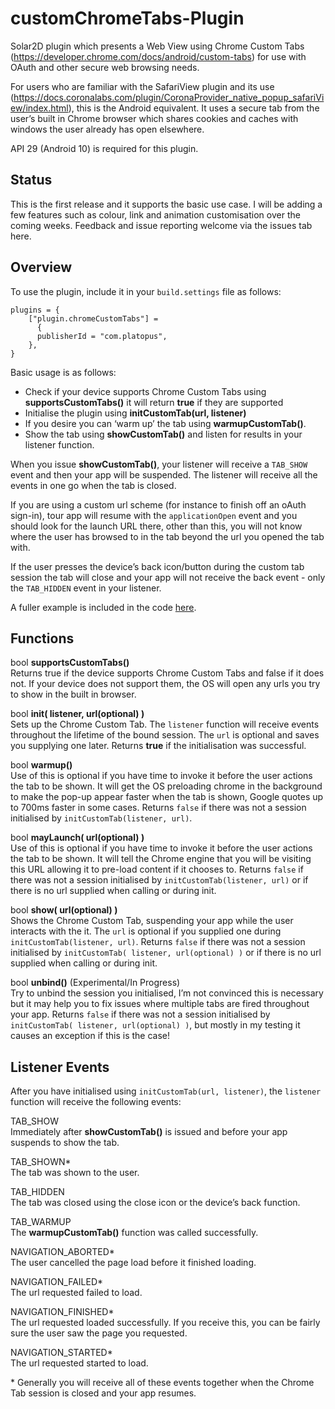 # customChromeTabs-Plugin

Solar2D plugin which presents a Web View using Chrome Custom Tabs (https://developer.chrome.com/docs/android/custom-tabs) for use with OAuth and other secure web browsing needs.

For users who are familiar with the SafariView plugin and its use (https://docs.coronalabs.com/plugin/CoronaProvider_native_popup_safariView/index.html), this is the Android equivalent. It uses a secure tab from the user’s built in Chrome browser which shares cookies and caches with windows the user already has open elsewhere.

API 29 (Android 10) is required for this plugin.

## Status

This is the first release and it supports the basic use case. I will be adding a few features such as colour, link and animation customisation over the coming weeks. Feedback and issue reporting welcome via the issues tab here.

## Overview

To use the plugin, include it in your `build.settings` file as follows:

```
plugins = {
	["plugin.chromeCustomTabs"] =
	  {
	  publisherId = "com.platopus",
	},
}
```

Basic usage is as follows:

- Check if your device supports Chrome Custom Tabs using **supportsCustomTabs()** it will return **true** if they are supported
- Initialise the plugin using **initCustomTab(url, listener)**
- If you desire you can ‘warm up’ the tab using **warmupCustomTab()**.
- Show the tab using **showCustomTab()** and listen for results in your listener function.

When you issue **showCustomTab()**, your listener will receive a `TAB_SHOW` event and then your app will be suspended. The listener will receive all the events in one go when the tab is closed.

If you are using a custom url scheme (for instance to finish off an oAuth sign-in), tour app will resume with the `applicationOpen` event and you should look for the launch URL there, other than this, you will not know where the user has browsed to in the tab beyond the url you opened the tab with.

If the user presses the device’s back icon/button during the custom tab session the tab will close and your app will not receive the back event - only the `TAB_HIDDEN` event in your listener.

A fuller example is included in the code [here](https://github.com/yousaf-shah/com.platopus.plugins.chromecustomtabs/blob/main/Corona/main.lua).

## Functions

bool **supportsCustomTabs()**\
Returns true if the device supports Chrome Custom Tabs and false if it does not. If your device does not support them, the OS will open any urls you try to show in the built in browser.

bool **init( listener, url(optional) )**\
Sets up the Chrome Custom Tab. The `listener` function will receive events throughout the lifetime of the bound session. The `url` is optional and saves you supplying one later. Returns **true** if the initialisation was successful.

bool **warmup()**\
Use of this is optional if you have time to invoke it before the user actions the tab to be shown. It will get the OS preloading chrome in the background to make the pop-up appear faster when the tab is shown, Google quotes up to 700ms faster in some cases. Returns `false` if there was not a session initialised by `initCustomTab(listener, url)`.

bool **mayLaunch( url(optional) )**\
Use of this is optional if you have time to invoke it before the user actions the tab to be shown. It will tell the Chrome engine that you will be visiting this URL allowing it to pre-load content if it chooses to. Returns `false` if there was not a session initialised by `initCustomTab(listener, url)` or if there is no url supplied when calling or during init.

bool **show( url(optional) )**\
Shows the Chrome Custom Tab, suspending your app while the user interacts with the it. The `url` is optional if you supplied one during `initCustomTab(listener, url)`. Returns `false` if there was not a session initialised by `initCustomTab( listener, url(optional) )` or if there is no url supplied when calling or during init.

bool **unbind()** (Experimental/In Progress)\
Try to unbind the session you initialised, I’m not convinced this is necessary but it may help you to fix issues where multiple tabs are fired throughout your app. Returns `false` if there was not a session initialised by `initCustomTab( listener, url(optional) )`, but mostly in my testing it causes an exception if this is the case!


## Listener Events

After you have initialised using `initCustomTab(url, listener)`, the `listener` function will receive the following events:

TAB_SHOW\
Immediately after **showCustomTab()** is issued and before your app suspends to show the tab.

TAB_SHOWN*\
The tab was shown to the user.

TAB_HIDDEN\
The tab was closed using the close icon or the device’s back function.

TAB_WARMUP\
The **warmupCustomTab()** function was called successfully.

NAVIGATION_ABORTED*\
The user cancelled the page load before it finished loading.

NAVIGATION_FAILED*\
The url requested failed to load.

NAVIGATION_FINISHED*\
The url requested loaded successfully. If you receive this, you can be fairly sure the user saw the page you requested.

NAVIGATION_STARTED*\
The url requested started to load.
	
\* Generally you will receive all of these events together when the Chrome Tab session is closed and your app resumes.
